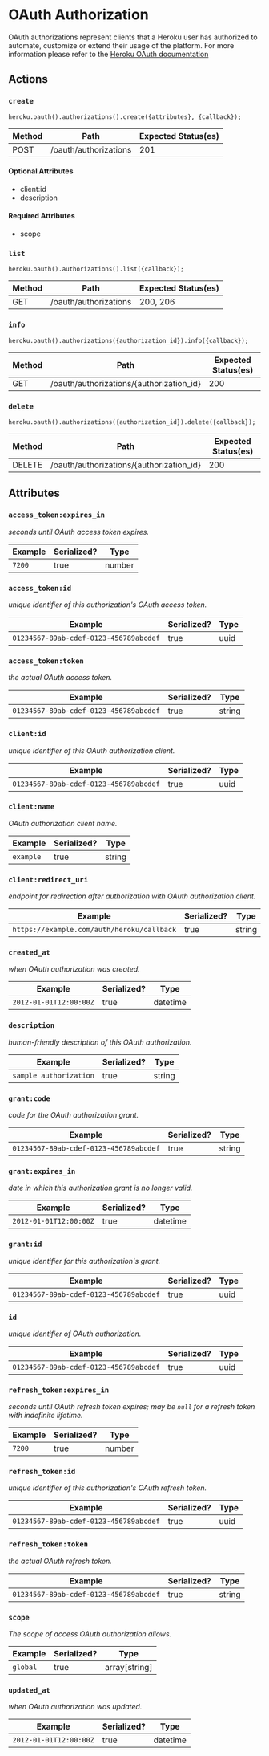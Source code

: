 # OAuth Authorization

OAuth authorizations represent clients that a Heroku user has authorized to automate, customize or extend their usage of the platform. For more information please refer to the [Heroku OAuth documentation](https://devcenter.heroku.com/articles/oauth)

## Actions

### `create`

`heroku.oauth().authorizations().create({attributes}, {callback});`

Method | Path | Expected Status(es)
--- | --- | ---
POST | /oauth/authorizations | 201

#### Optional Attributes

- client:id
- description

#### Required Attributes

- scope

### `list`

`heroku.oauth().authorizations().list({callback});`

Method | Path | Expected Status(es)
--- | --- | ---
GET | /oauth/authorizations | 200, 206

### `info`

`heroku.oauth().authorizations({authorization_id}).info({callback});`

Method | Path | Expected Status(es)
--- | --- | ---
GET | /oauth/authorizations/{authorization_id} | 200

### `delete`

`heroku.oauth().authorizations({authorization_id}).delete({callback});`

Method | Path | Expected Status(es)
--- | --- | ---
DELETE | /oauth/authorizations/{authorization_id} | 200

## Attributes

### `access_token:expires_in`

*seconds until OAuth access token expires.*

Example | Serialized? | Type
--- | --- | ---
`7200` | true | number

### `access_token:id`

*unique identifier of this authorization's OAuth access token.*

Example | Serialized? | Type
--- | --- | ---
`01234567-89ab-cdef-0123-456789abcdef` | true | uuid

### `access_token:token`

*the actual OAuth access token.*

Example | Serialized? | Type
--- | --- | ---
`01234567-89ab-cdef-0123-456789abcdef` | true | string

### `client:id`

*unique identifier of this OAuth authorization client.*

Example | Serialized? | Type
--- | --- | ---
`01234567-89ab-cdef-0123-456789abcdef` | true | uuid

### `client:name`

*OAuth authorization client name.*

Example | Serialized? | Type
--- | --- | ---
`example` | true | string

### `client:redirect_uri`

*endpoint for redirection after authorization with OAuth authorization client.*

Example | Serialized? | Type
--- | --- | ---
`https://example.com/auth/heroku/callback` | true | string

### `created_at`

*when OAuth authorization was created.*

Example | Serialized? | Type
--- | --- | ---
`2012-01-01T12:00:00Z` | true | datetime

### `description`

*human-friendly description of this OAuth authorization.*

Example | Serialized? | Type
--- | --- | ---
`sample authorization` | true | string

### `grant:code`

*code for the OAuth authorization grant.*

Example | Serialized? | Type
--- | --- | ---
`01234567-89ab-cdef-0123-456789abcdef` | true | string

### `grant:expires_in`

*date in which this authorization grant is no longer valid.*

Example | Serialized? | Type
--- | --- | ---
`2012-01-01T12:00:00Z` | true | datetime

### `grant:id`

*unique identifier for this authorization's grant.*

Example | Serialized? | Type
--- | --- | ---
`01234567-89ab-cdef-0123-456789abcdef` | true | uuid

### `id`

*unique identifier of OAuth authorization.*

Example | Serialized? | Type
--- | --- | ---
`01234567-89ab-cdef-0123-456789abcdef` | true | uuid

### `refresh_token:expires_in`

*seconds until OAuth refresh token expires; may be `null` for a refresh token with indefinite lifetime.*

Example | Serialized? | Type
--- | --- | ---
`7200` | true | number

### `refresh_token:id`

*unique identifier of this authorization's OAuth refresh token.*

Example | Serialized? | Type
--- | --- | ---
`01234567-89ab-cdef-0123-456789abcdef` | true | uuid

### `refresh_token:token`

*the actual OAuth refresh token.*

Example | Serialized? | Type
--- | --- | ---
`01234567-89ab-cdef-0123-456789abcdef` | true | string

### `scope`

*The scope of access OAuth authorization allows.*

Example | Serialized? | Type
--- | --- | ---
`global` | true | array[string]

### `updated_at`

*when OAuth authorization was updated.*

Example | Serialized? | Type
--- | --- | ---
`2012-01-01T12:00:00Z` | true | datetime

